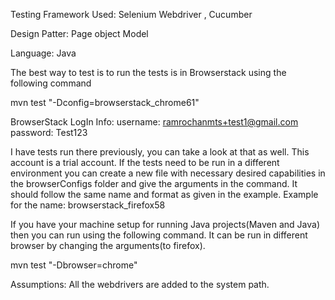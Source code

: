 


Testing Framework Used: Selenium Webdriver , Cucumber

Design Patter: Page object Model

Language: Java

The best way to test is to run the tests is in Browserstack using the following command

mvn test "-Dconfig=browserstack_chrome61"

BrowserStack LogIn Info: 
username: ramrochanmts+test1@gmail.com
password: Test123

I have tests run there previously, you can take a look at that as well. This account is a trial account. If the tests need to be run in a different environment you can create a new file with necessary desired capabilities in the browserConfigs folder and give the arguments in the command. It should follow the same name and format as given in the example. Example for the name: browserstack_firefox58



If you have your machine setup for running Java projects(Maven and Java) then you can run using the following command.  It can be run in different browser by changing the arguments(to firefox).

mvn test "-Dbrowser=chrome"

Assumptions: All the webdrivers are added to the system path.


